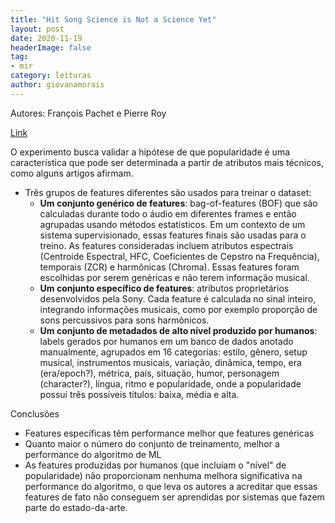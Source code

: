 ```yaml
---
title: "Hit Song Science is Not a Science Yet"
layout: post
date: 2020-11-19
headerImage: false
tag:
- mir
category: leituras
author: giovanamorais
---
```


Autores: François Pachet e Pierre Roy

[Link](http://ismir-explorer.ai.ovgu.de/app/view/pdf/657/)

O experimento busca validar a hipótese de que popularidade é uma característica
que pode ser determinada a partir de atributos mais técnicos, como alguns
artigos afirmam.

* Três grupos de features diferentes são usados para treinar o dataset:
	* **Um conjunto genérico de features**: bag-of-features (BOF) que são
	  calculadas durante todo o áudio em diferentes frames e então
	  agrupadas usando métodos estatísticos. Em um contexto de um sistema
	  supervisionado, essas features finais são usadas para o treino. As
	  features consideradas incluem atributos espectrais (Centroide Espectral,
	  HFC, Coeficientes de Cepstro na Frequência), temporais (ZCR) e harmônicas
	  (Chroma). Essas features foram escolhidas por serem genéricas e não terem
	  informação musical.
	* **Um conjunto específico de features**: atributos proprietários
	desenvolvidos pela Sony. Cada feature é calculada no sinal inteiro,
	integrando informações musicais, como por exemplo proporção de sons
	percussivos para sons harmônicos.
	* **Um conjunto de metadados de alto nível produzido por humanos**: labels
	gerados por humanos em um banco de dados anotado manualmente, agrupados em
	16 categorias: estilo, gênero, setup musical, instrumentos musicais, variação,
	dinâmica, tempo, era (era/epoch?), métrica, país, situação, humor, personagem
	(character?), língua, ritmo e popularidade, onde a popularidade possui três
	possíveis títulos: baixa, média e alta.


Conclusões
* Features específicas têm performance melhor que features genéricas
* Quanto maior o número do conjunto de treinamento, melhor a performance do algoritmo
de ML
* As features produzidas por humanos (que incluíam o "nível" de popularidade)
não proporcionam nenhuma melhora significativa na performance do algoritmo, o que
leva os autores a acreditar que essas features de fato não conseguem ser aprendidas
por sistemas que fazem parte do estado-da-arte.

